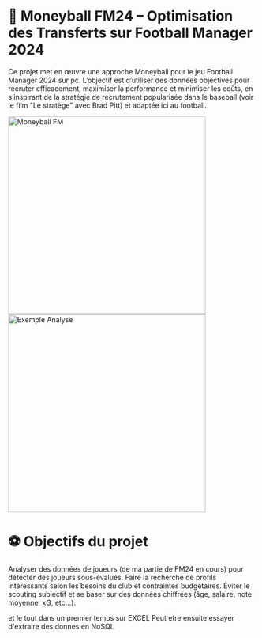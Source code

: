 # 🧠 Moneyball FM24 – Optimisation des Transferts sur Football Manager 2024

Ce projet met en œuvre une approche Moneyball pour le jeu Football Manager 2024 sur pc. L’objectif est d’utiliser des données objectives pour recruter efficacement, maximiser la performance et minimiser les coûts, en s’inspirant de la stratégie de recrutement popularisée dans le baseball (voir le film "Le stratège" avec Brad Pitt) et adaptée ici au football.

<img src="https://github.com/user-attachments/assets/47ecaded-7ab7-4b28-a8f0-cca13ce2b532" alt="Moneyball FM" width="400"/>
<img src="https://github.com/user-attachments/assets/363f834c-a87a-40a4-9a7c-161e6da09299" alt="Exemple Analyse" width="400"/> </p>

# ⚽ Objectifs du projet

Analyser des données de joueurs (de ma partie de FM24 en cours) pour détecter des joueurs sous-évalués.
Faire la recherche de profils intéressants selon les besoins du club et contraintes budgétaires.
Éviter le scouting subjectif et se baser sur des données chiffrées (âge, salaire, note moyenne, xG, etc...).

et le tout dans un premier temps sur EXCEL
Peut etre ensuite essayer d'extraire des donnes en NoSQL


